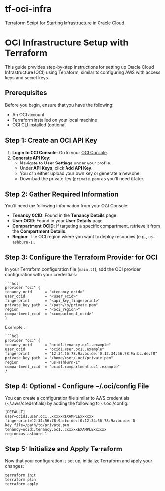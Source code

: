 # tf-oci-infra
Terraform Script for Starting Infrastructure in Oracle Cloud

# OCI Infrastructure Setup with Terraform

This guide provides step-by-step instructions for setting up Oracle Cloud Infrastructure (OCI) using Terraform, similar to configuring AWS with access keys and secret keys.

## Prerequisites

Before you begin, ensure that you have the following:
- An OCI account
- Terraform installed on your local machine
- OCI CLI installed (optional)

## Step 1: Create an OCI API Key

1. **Login to OCI Console**: Go to your [OCI Console](https://cloud.oracle.com).
2. **Generate API Key**:
   - Navigate to **User Settings** under your profile.
   - Under **API Keys**, click **Add API Key**.
   - You can either upload your own key or generate a new one.
   - Download the private key (`private.pem`) as you'll need it later.

## Step 2: Gather Required Information

You'll need the following information from your OCI Console:

- **Tenancy OCID**: Found in the **Tenancy Details** page.
- **User OCID**: Found in your **User Details** page.
- **Compartment OCID**: If targeting a specific compartment, retrieve it from the **Compartment Details**.
- **Region**: The OCI region where you want to deploy resources (e.g., `us-ashburn-1`).

## Step 3: Configure the Terraform Provider for OCI

In your Terraform configuration file (`main.tf`), add the OCI provider configuration with your credentials:

    ```hcl
    provider "oci" {
    tenancy_ocid      = "<tenancy_ocid>"
    user_ocid         = "<user_ocid>"
    fingerprint       = "<api_key_fingerprint>"
    private_key_path  = "/path/to/private.pem"
    region            = "<oci_region>"
    compartment_ocid  = "<compartment_ocid>"
    }


Example :

    ```hcl
    provider "oci" {
    tenancy_ocid      = "ocid1.tenancy.oc1..example"
    user_ocid         = "ocid1.user.oc1..example"
    fingerprint       = "12:34:56:78:9a:bc:de:f0:12:34:56:78:9a:bc:de:f0"
    private_key_path  = "/home/user/.oci/private.pem"
    region            = "us-ashburn-1"
    compartment_ocid  = "ocid1.compartment.oc1..example"
    }

## Step 4: Optional - Configure ~/.oci/config File
You can create a configuration file similar to AWS credentials (~/.aws/credentials) by adding the following to ~/.oci/config:

```
[DEFAULT]
user=ocid1.user.oc1..xxxxxxEXAMPLExxxxxx
fingerprint=12:34:56:78:9a:bc:de:f0:12:34:56:78:9a:bc:de:f0
key_file=/path/to/private.pem
tenancy=ocid1.tenancy.oc1..xxxxxxEXAMPLExxxxxx
region=us-ashburn-1
```

## Step 5: Initialize and Apply Terraform
Now that your configuration is set up, initialize Terraform and apply your changes:

```
terraform init
terraform plan
terraform apply
```